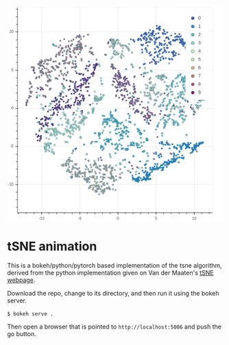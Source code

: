 ![tsne_plot](https://github.com/jeremy9959/tsne-demo/blob/master/png/tsne_plot.png)

# tSNE animation

This is a bokeh/python/pytorch based implementation of the tsne algorithm, derived from the python implementation
given on Van der Maaten's  [tSNE webpage](https://lvdmaaten.github.io/tsne/).

Download the repo, change to its directory, and then run it using the bokeh server.

```
$ bokeh serve .
```

Then open a browser that is pointed to ```http://localhost:5006``` and push the go button.
